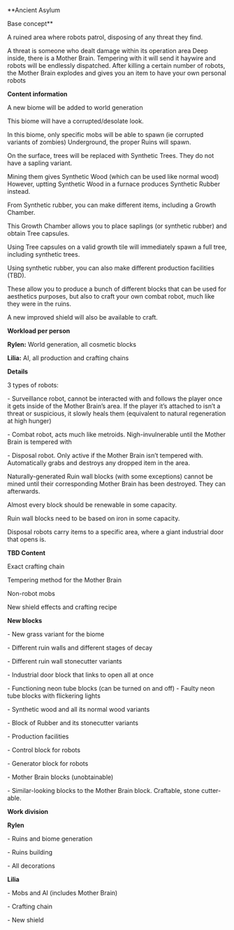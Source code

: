 ﻿**Ancient Asylum

Base concept**

A ruined area where robots patrol, disposing of any threat they find.

A threat is someone who dealt damage within its operation area
Deep inside, there is a Mother Brain. Tempering with it will send it haywire and robots will be endlessly dispatched.
After killing a certain number of robots, the Mother Brain explodes and gives you an item to have your own personal robots


**Content information**

A new biome will be added to world generation

This biome will have a corrupted/desolate look.

In this biome, only specific mobs will be able to spawn (ie corrupted variants of zombies)
Underground, the proper Ruins will spawn.

On the surface, trees will be replaced with Synthetic Trees. They do not have a sapling variant.

Mining them gives Synthetic Wood (which can be used like normal wood)
However, uptting Synthetic Wood in a furnace produces Synthetic Rubber instead.

From Synthetic rubber, you can make different items, including a Growth Chamber.

This Growth Chamber allows you to place saplings (or synthetic rubber) and obtain Tree capsules.

Using Tree capsules on a valid growth tile will immediately spawn a full tree, including synthetic trees.

Using synthetic rubber, you can also make different production facilities (TBD).

These allow you to produce a bunch of different blocks that can be used for aesthetics purposes, but also to craft your own combat robot, much like they were in the ruins.

A new improved shield will also be available to craft.

**Workload per person**

**Rylen:** World generation, all cosmetic blocks

**Lilia:** AI, all production and crafting chains

**Details**

3 types of robots:

\- Surveillance robot, cannot be interacted with and follows the player once it gets inside of the Mother Brain’s area. If the player it’s attached to isn’t a threat or suspicious, it slowly heals them (equivalent to natural regeneration at high hunger)

\- Combat robot, acts much like metroids. Nigh-invulnerable until the Mother Brain is tempered with

\- Disposal robot. Only active if the Mother Brain isn’t tempered with. Automatically grabs and destroys any dropped item in the area.

Naturally-generated Ruin wall blocks (with some exceptions) cannot be mined until their corresponding Mother Brain has been destroyed. They can afterwards.

Almost every block should be renewable in some capacity.

Ruin wall blocks need to be based on iron in some capacity.

Disposal robots carry items to a specific area, where a giant industrial door that opens is.

**TBD Content**

Exact crafting chain

Tempering method for the Mother Brain

Non-robot mobs

New shield effects and crafting recipe

**New blocks**

\- New grass variant for the biome

\- Different ruin walls and different stages of decay

\- Different ruin wall stonecutter variants

\- Industrial door block that links to open all at once

\- Functioning neon tube blocks (can be turned on and off)
\- Faulty neon tube blocks with flickering lights

\- Synthetic wood and all its normal wood variants

\- Block of Rubber and its stonecutter variants

\- Production facilities

\- Control block for robots

\- Generator block for robots

\- Mother Brain blocks (unobtainable)

\- Similar-looking blocks to the Mother Brain block. Craftable, stone cutter-able.

**Work division**

**Rylen**

\- Ruins and biome generation

\- Ruins building

\- All decorations

**Lilia**

\- Mobs and AI (includes Mother Brain)

\- Crafting chain

\- New shield

